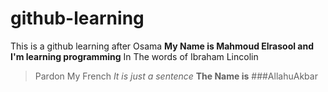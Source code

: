 # github-learning
This is a github learning after Osama
**My Name is Mahmoud Elrasool and I'm learning programming**
In The words of Ibraham Lincolin
 >Pardon My French
_It is just a sentence_
**The Name is** 
###AllahuAkbar